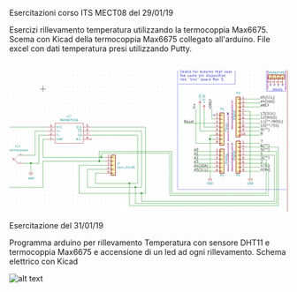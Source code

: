 Esercitazioni corso ITS MECT08 del 29/01/19

Esercizi rillevamento temperatura utilizzando la termocoppia Max6675.
Scema con Kicad della termocoppia Max6675 collegato all'arduino.
File excel con dati temperatura presi utilizzando Putty.

![]()
![alt text](/img/circuit.png "Logo Title Text 1")


Esercitazione del 31/01/19

Programma arduino per rillevamento Temperatura con sensore DHT11 e termocoppia Max6675 e accensione di un led ad ogni rillevamento.
Schema elettrico con Kicad

![alt text](/img/circuit2.png "Secondo schema")
